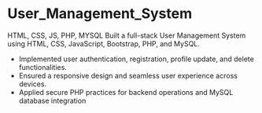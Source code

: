 # User_Management_System
HTML, CSS,  JS, PHP, MYSQL
Built a full-stack User Management System using HTML, CSS, JavaScript, Bootstrap, PHP, and MySQL.
- Implemented user authentication, registration, profile update, and delete functionalities.
- Ensured a responsive design and seamless user experience across devices.
- Applied secure PHP practices for backend operations and MySQL database integration
